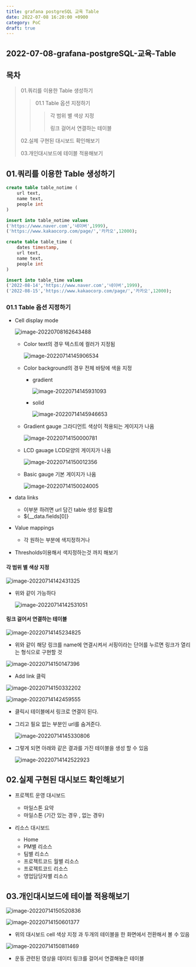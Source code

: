 ```yaml
---
title: grafana postgreSQL 교육 Table
date: 2022-07-08 16:20:00 +0900
category: PoC
draft: true
---
```


## 2022-07-08-grafana-postgreSQL-교육-Table

## 목차

>01.쿼리를 이용한 Table 생성하기
>
>>01.1 Table 옵션 지정하기
>>
>>> 각 범위 별 색상 지정
>>>
>>> 링크 걸어서 연결하는 테이블
>
>02.실제 구현된 대시보드 확인해보기
>
>03.개인대시보드에 테이블 적용해보기

## 01.쿼리를 이용한 Table 생성하기

```sql
create table table_notime (
	url text,
	name text,
	people int
)

insert into table_notime values
('https://www.naver.com','네이버',1999),
('https://www.kakaocorp.com/page/','카카오',12000);

create table table_time (
    dates timestamp,
	url text,
	name text,
	people int
)

insert into table_time values
('2022-08-14','https://www.naver.com','네이버',1999),
('2022-08-15','https://www.kakaocorp.com/page/','카카오',12000);
```

### 01.1 Table 옵션 지정하기

- Cell display mode

  ![image-20220708162643488](../../assets/img/post/2022-07-08-grafana-postgreSQL-교육-Table/image-20220708162643488.png)

  - Color text의 경우 텍스트에 컬러가 지정됨

    ![image-20220714145906534](../../assets/img/post/2022-07-08-grafana-postgreSQL-교육-Table/image-20220714145906534.png)

  - Color background의 경우 전체 바탕에 색을 지정

    - gradient

      ![image-20220714145931093](../../assets/img/post/2022-07-08-grafana-postgreSQL-교육-Table/image-20220714145931093.png)

    - solid

      ![image-20220714145946653](../../assets/img/post/2022-07-08-grafana-postgreSQL-교육-Table/image-20220714145946653.png)

  - Gradient gauge 그라디언트 색상이 적용되는 게이지가 나옴

    ![image-20220714150000781](../../assets/img/post/2022-07-08-grafana-postgreSQL-교육-Table/image-20220714150000781.png)

  - LCD gauage LCD모양의 게이지가 나옴

    ![image-20220714150012356](../../assets/img/post/2022-07-08-grafana-postgreSQL-교육-Table/image-20220714150012356.png)

  - Basic gauge 기본 게이지가 나옴

    ![image-20220714150024005](../../assets/img/post/2022-07-08-grafana-postgreSQL-교육-Table/image-20220714150024005.png)

- data links

  - 이부분 하려면 url 담긴 table 생성 필요함
  - ${__data.fields[0]}

- Value mappings
  - 각 원하는 부분에 색지정하거나

- Thresholds이용해서 색지정하는것 까지 해보기

#### 각 범위 별 색상 지정

![image-20220714142431325](../../assets/img/post/2022-07-08-grafana-postgreSQL-교육-Table/image-20220714142431325.png)

- 위와 같이 가능하다	

  ![image-20220714142531051](../../assets/img/post/2022-07-08-grafana-postgreSQL-교육-Table/image-20220714142531051.png)

#### 링크 걸어서 연결하는 테이블

![image-20220714145234825](../../assets/img/post/2022-07-08-grafana-postgreSQL-교육-Table/image-20220714145234825.png)

- 위와 같이 해당 링크를 name에 연결시켜서 서핑이라는 단어를 누르면 링크가 열리는 형식으로 구현할 것

![image-20220714150147396](../../assets/img/post/2022-07-08-grafana-postgreSQL-교육-Table/image-20220714150147396.png)

- Add link 클릭

![image-20220714150332202](../../assets/img/post/2022-07-08-grafana-postgreSQL-교육-Table/image-20220714150332202.png)

![image-20220714142459555](../../assets/img/post/2022-07-08-grafana-postgreSQL-교육-Table/image-20220714142459555.png)

- 클릭시 테이블에서 링크로 연결이 된다.

- 그리고 필요 없는 부분인 url를 숨겨준다.

  ![image-20220714145330806](../../assets/img/post/2022-07-08-grafana-postgreSQL-교육-Table/image-20220714145330806.png)

- 그렇게 되면 아래와 같은 결과를 가진 테이블을 생성 할 수 있음

  ![image-20220714142522923](../../assets/img/post/2022-07-08-grafana-postgreSQL-교육-Table/image-20220714142522923.png)

## 02.실제 구현된 대시보드 확인해보기

- 프로젝트 운영 대시보드
  - 마일스톤 요약
  - 마일스톤 (기간 있는 경우 , 없는 경우)

- 리소스 대시보드
  - Home
  - PM별 리소스
  - 팀별 리소스
  - 프로젝트코드 월별 리소스
  - 프로젝트코드 리소스
  - 영업담당자별 리소스

## 03.개인대시보드에 테이블 적용해보기

![image-20220714150520836](../../assets/img/post/2022-07-08-grafana-postgreSQL-교육-Table/image-20220714150520836.png)

![image-20220714150601377](../../assets/img/post/2022-07-08-grafana-postgreSQL-교육-Table/image-20220714150601377.png)

- 위의 대시보드 cell 색상 지정 과 두개의 테이블을 한 화면에서 전환해서 볼 수 있음

![image-20220714150811469](../../assets/img/post/2022-07-08-grafana-postgreSQL-교육-Table/image-20220714150811469.png)

- 운동 관련된 영상을 데이터 링크를 걸어서 연결해놓은 테이블
